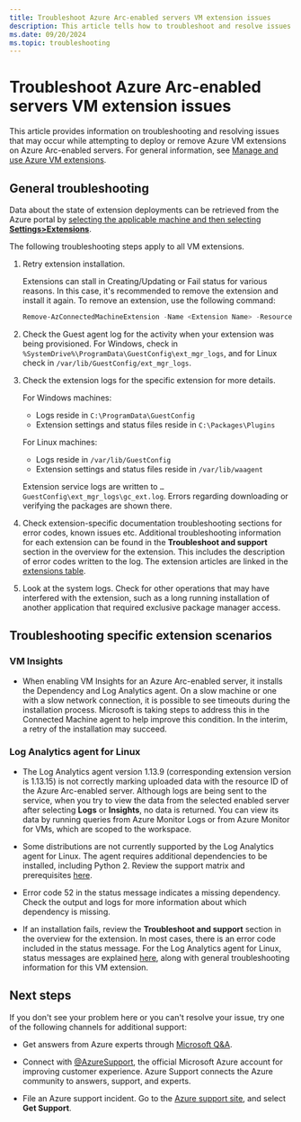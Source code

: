 ```yaml
---
title: Troubleshoot Azure Arc-enabled servers VM extension issues
description: This article tells how to troubleshoot and resolve issues with Azure VM extensions that arise with Azure Arc-enabled servers.
ms.date: 09/20/2024
ms.topic: troubleshooting
---
```


# Troubleshoot Azure Arc-enabled servers VM extension issues

This article provides information on troubleshooting and resolving issues that may occur while attempting to deploy or remove Azure VM extensions on Azure Arc-enabled servers. For general information, see [Manage and use Azure VM extensions](./manage-vm-extensions.md).

## General troubleshooting

Data about the state of extension deployments can be retrieved from the Azure portal by [selecting the applicable machine and then selecting **Settings>Extensions**](manage-vm-extensions-portal.md#list-extensions-installed).

The following troubleshooting steps apply to all VM extensions.

1. Retry extension installation.

    Extensions can stall in Creating/Updating or Fail status for various reasons. In this case, it's recommended to remove the extension and install it again. To remove an extension, use the following command:

    ```powershell
    Remove-AzConnectedMachineExtension -Name <Extension Name> -ResourceGroupName <RG Name> -MachineName <Machine Name>
    ```

1. Check the Guest agent log for the activity when your extension was being provisioned. For Windows, check in `%SystemDrive%\ProgramData\GuestConfig\ext_mgr_logs`, and for Linux check in `/var/lib/GuestConfig/ext_mgr_logs`.

1. Check the extension logs for the specific extension for more details.

    For Windows machines:
    - Logs reside in `C:\ProgramData\GuestConfig`
    - Extension settings and status files reside in `C:\Packages\Plugins`

    For Linux machines:
    - Logs reside in `/var/lib/GuestConfig`
    - Extension settings and status files reside in `/var/lib/waagent`

    Extension service logs are written to `…GuestConfig\ext_mgr_logs\gc_ext.log`. Errors regarding downloading or verifying the packages are shown there.  

1. Check extension-specific documentation troubleshooting sections for error codes, known issues etc. Additional troubleshooting information for each extension can be found in the **Troubleshoot and support** section in the overview for the extension. This includes the description of error codes written to the log. The extension articles are linked in the [extensions table](manage-vm-extensions.md#extensions).

1. Look at the system logs. Check for other operations that may have interfered with the extension, such as a long running installation of another application that required exclusive package manager access.

## Troubleshooting specific extension scenarios

### VM Insights

- When enabling VM Insights for an Azure Arc-enabled server, it installs the Dependency and Log Analytics agent. On a slow machine or one with a slow network connection, it is possible to see timeouts during the installation process. Microsoft is taking steps to address this in the Connected Machine agent to help improve this condition. In the interim, a retry of the installation may succeed.

### Log Analytics agent for Linux

- The Log Analytics agent version 1.13.9 (corresponding extension version is 1.13.15) is not correctly marking uploaded data with the resource ID of the Azure Arc-enabled server. Although logs are being sent to the service, when you try to view the data from the selected enabled server after selecting **Logs** or **Insights**, no data is returned. You can view its data by running queries from Azure Monitor Logs or from Azure Monitor for VMs, which are scoped to the workspace.

- Some distributions are not currently supported by the Log Analytics agent for Linux. The agent requires additional dependencies to be installed, including Python 2. Review the support matrix and prerequisites [here](/azure/azure-monitor/agents/agents-overview#supported-operating-systems).

- Error code 52 in the status message indicates a missing dependency. Check the output and logs for more information about which dependency is missing.

- If an installation fails, review the **Troubleshoot and support** section in the overview for the extension. In most cases, there is an error code included in the status message. For the Log Analytics agent for Linux, status messages are explained [here](/azure/virtual-machines/extensions/oms-linux#troubleshoot-and-support), along with general troubleshooting information for this VM extension.

## Next steps

If you don't see your problem here or you can't resolve your issue, try one of the following channels for additional support:

- Get answers from Azure experts through [Microsoft Q&A](/answers/topics/azure-arc.html).

- Connect with [@AzureSupport](https://x.com/azuresupport), the official Microsoft Azure account for improving customer experience. Azure Support connects the Azure community to answers, support, and experts.

- File an Azure support incident. Go to the [Azure support site](https://azure.microsoft.com/support/options/), and select **Get Support**.
